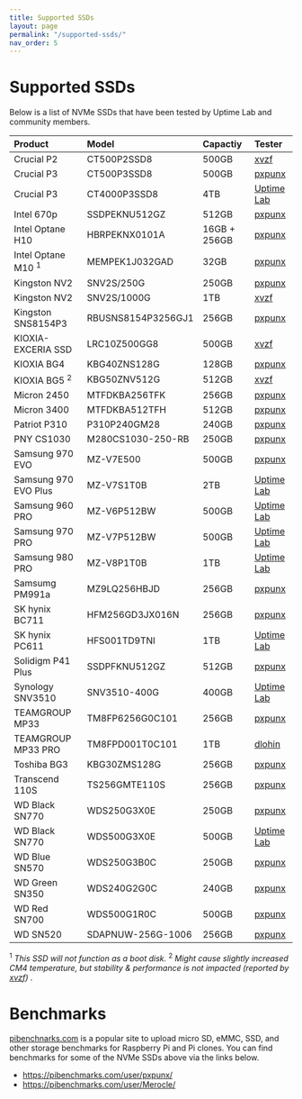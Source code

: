 ```yaml
---
title: Supported SSDs
layout: page
permalink: "/supported-ssds/"
nav_order: 5
---
```


# Supported SSDs

Below is a list of NVMe SSDs that have been tested by Uptime Lab and community members.

| Product                       | Model              | Capactiy     | Tester                                      |
|:------------------------------|:-------------------|:-------------|:--------------------------------------------|
| Crucial P2                    | CT500P2SSD8        | 500GB        | [xvzf](https://github.com/xvzf)             |
| Crucial P3                    | CT500P3SSD8        | 500GB        | [pxpunx](https://github.com/pxpunx)         |
| Crucial P3                    | CT4000P3SSD8       | 4TB          | [Uptime Lab](https://github.com/Uptime-Lab) |
| Intel 670p                    | SSDPEKNU512GZ      | 512GB        | [pxpunx](https://github.com/pxpunx)         |
| Intel Optane H10              | HBRPEKNX0101A      | 16GB + 256GB | [pxpunx](https://github.com/pxpunx)         |
| Intel Optane M10 <sup>1</sup> | MEMPEK1J032GAD     | 32GB         | [pxpunx](https://github.com/pxpunx)         |
| Kingston NV2                  | SNV2S/250G         | 250GB        | [pxpunx](https://github.com/pxpunx)         |
| Kingston NV2                  | SNV2S/1000G        | 1TB          | [xvzf](https://github.com/xvzf)             |
| Kingston SNS8154P3            | RBUSNS8154P3256GJ1 | 256GB        | [pxpunx](https://github.com/pxpunx)         |
| KIOXIA-EXCERIA SSD            | LRC10Z500GG8       | 500GB        | [xvzf](https://github.com/xvzf)             |
| KIOXIA BG4                    | KBG40ZNS128G       | 128GB        | [pxpunx](https://github.com/pxpunx)         |
| KIOXIA BG5 <sup>2</sup>       | KBG50ZNV512G       | 512GB        | [xvzf](https://github.com/xvzf)             |
| Micron 2450                   | MTFDKBA256TFK      | 256GB        | [pxpunx](https://github.com/pxpunx)         |
| Micron 3400                   | MTFDKBA512TFH      | 512GB        | [pxpunx](https://github.com/pxpunx)         |
| Patriot P310                  | P310P240GM28       | 240GB        | [pxpunx](https://github.com/pxpunx)         |
| PNY CS1030                    | M280CS1030-250-RB  | 250GB        | [pxpunx](https://github.com/pxpunx)         |
| Samsung 970 EVO               | MZ-V7E500          | 500GB        | [pxpunx](https://github.com/pxpunx)         |
| Samsung 970 EVO Plus          | MZ-V7S1T0B         | 2TB          | [Uptime Lab](https://github.com/Uptime-Lab) |
| Samsung 960 PRO               | MZ-V6P512BW        | 500GB        | [Uptime Lab](https://github.com/Uptime-Lab) |
| Samsung 970 PRO               | MZ-V7P512BW        | 500GB        | [Uptime Lab](https://github.com/Uptime-Lab) |
| Samsung 980 PRO               | MZ-V8P1T0B         | 1TB          | [Uptime Lab](https://github.com/Uptime-Lab) |
| Samsumg PM991a                | MZ9LQ256HBJD       | 256GB        | [pxpunx](https://github.com/pxpunx)         |
| SK hynix BC711                | HFM256GD3JX016N    | 256GB        | [pxpunx](https://github.com/pxpunx)         |
| SK hynix PC611                | HFS001TD9TNI       | 1TB          | [Uptime Lab](https://github.com/Uptime-Lab) |
| Solidigm P41 Plus             | SSDPFKNU512GZ      | 512GB        | [pxpunx](https://github.com/pxpunx)         |
| Synology SNV3510              | SNV3510-400G       | 400GB        | [Uptime Lab](https://github.com/Uptime-Lab) |
| TEAMGROUP MP33                | TM8FP6256G0C101    | 256GB        | [pxpunx](https://github.com/pxpunx)         |
| TEAMGROUP MP33 PRO            | TM8FPD001T0C101    | 1TB          | [dlohin](https://github.com/dlohin)         |
| Toshiba BG3                   | KBG30ZMS128G       | 256GB        | [pxpunx](https://github.com/pxpunx)         |
| Transcend 110S                | TS256GMTE110S      | 256GB        | [pxpunx](https://github.com/pxpunx)         |
| WD Black SN770                | WDS250G3X0E        | 250GB        | [pxpunx](https://github.com/pxpunx)         |
| WD Black SN770                | WDS500G3X0E        | 500GB        | [Uptime Lab](https://github.com/Uptime-Lab) |
| WD Blue SN570                 | WDS250G3B0C        | 250GB        | [pxpunx](https://github.com/pxpunx)         |
| WD Green SN350                | WDS240G2G0C        | 240GB        | [pxpunx](https://github.com/pxpunx)         |
| WD Red SN700                  | WDS500G1R0C        | 500GB        | [pxpunx](https://github.com/pxpunx)         |
| WD SN520                      | SDAPNUW-256G-1006  | 256GB        | [pxpunx](https://github.com/pxpunx)         |

<sup>1</sup> _This SSD will not function as a boot disk._
<sup>2</sup> _Might cause slightly increased CM4 temperature, but stability & performance is not impacted (reported by [xvzf](https://github.com/xvzf)) ._

# Benchmarks

[pibenchnarks.com](https://pibenchmarks.com) is a popular site to upload micro SD, eMMC, SSD, and other storage benchmarks for Raspberry Pi and Pi clones. You can find benchmarks for some of the NVMe SSDs above via the links below.

* https://pibenchmarks.com/user/pxpunx/
* https://pibenchmarks.com/user/Merocle/



